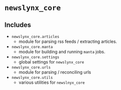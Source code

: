`newslynx_core`
========================

## Includes
  * `newslynx_core.articles`
    - module for parsing rss feeds / extracting articles.
  * `newslynx_core.manta`
    - module for building and running `manta` jobs.
  * `newslynx_core.settings`
    - global settings for `newslynx_core`
  * `newslynx_core.urls`
    - module for parsing / reconciling urls
  * `newslynx_core.utils`
    - various utilities for `newslnyx_core`
